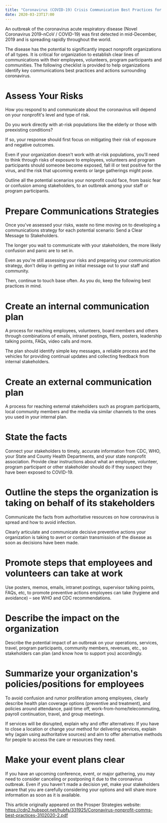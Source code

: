 ```yaml
---
title: "Coronavirus (COVID-19) Crisis Communication Best Practices for Nonprofits"
date: 2020-03-23T17:00
---
```


An outbreak of the coronavirus acute respiratory disease (Novel Coronavirus 2019-nCoV / COVID-19) was first detected in mid-December, 2019 and is spreading rapidly throughout the world.

The disease has the potential to significantly impact nonprofit organizations of all types. It is critical for organization to establish clear lines of communications with their employees, volunteers, program participants and communities. The following checklist is provided to help organizations identify key communications best practices and actions surrounding coronavirus.

# Assess Your Risks

How you respond to and communicate about the coronavirus will depend on your nonprofit's level and type of risk. 

Do you work directly with at-risk populations like the elderly or those with preexisting conditions? 

If so, your response should first focus on mitigating their risk of exposure and negative outcomes. 

Even if your organization doesn't work with at-risk populations, you'll need to think through risks of exposure to employees, volunteers and program participants should someone become exposed, fall ill or test positive for the virus, and the risk that upcoming events or large gatherings might pose. 

Outline all the potential scenarios your nonprofit could face, from basic fear or confusion among stakeholders, to an outbreak among your staff or program  participants.

# Prepare Communications Strategies

Once you've assessed your risks, waste no time moving on to developing a communications strategy for each potential scenario: Send a Clear Message to Stakeholders. 

The longer you wait to communicate with your stakeholders, the more likely confusion and panic are to set in. 

Even as you're still assessing your risks and preparing your communication strategy, don't delay in getting an initial message out to your staff and community. 

Then, continue to touch base often. As you do, keep the following best practices in mind.

# Create an internal communication plan

A process for reaching employees, volunteers, board members and others through combinations of emails, intranet postings, fliers, posters, leadership talking points, FAQs, video calls and more. 

The plan should identify simple key messages, a reliable process and the vehicles for providing continual updates and collecting feedback from internal stakeholders.

# Create an external communication plan

A process for reaching external stakeholders such as program participants, local community members and the media via similar channels to the ones you used in your internal plan.

# State the facts

Connect your stakeholders to timely, accurate information from CDC, WHO, your State and County Health Departments, and your state nonprofit association. Provide clear instructions about what an employee, volunteer, program participant or other stakeholder should do if they suspect they have been exposed to COVID-19.

# Outline the steps the organization is taking on behalf of its stakeholders

Communicate the facts from authoritative resources on how coronavirus is spread and how to avoid infection. 

Clearly articulate and communicate decisive preventive actions your organization is taking to avert or contain transmission of the disease as soon as decisions have been made.

# Promote steps that employees and volunteers can take at work

Use posters, memos, emails, intranet postings, supervisor talking points, FAQs, etc, to promote preventive actions employees can take (hygiene and avoidance) – see WHO and CDC recommendations.

# Describe the impact on the organization

Describe the potential impact of an outbreak on your operations, services, travel, program participants, community members,
revenues, etc., so stakeholders can plan (and know how to support you) accordingly.

# Summarize your organization's policies/positions for employees

To avoid confusion and rumor proliferation among employees, clearly describe health plan coverage options (preventive and treatment), and policies around attendance, paid time off, work-from-home/telecommuting, payroll continuation, travel, and group meetings.

If services will be disrupted, explain why and offer alternatives: If you have to close a location or change your method for delivering services, explain why (again using authoritative sources) and aim to offer alternative methods for people to access the care or resources they need.

# Make your event plans clear

If you have an upcoming conference, event, or major gathering, you may need to consider canceling or postponing it due to the coronavirus outbreak. Even if you haven't made a decision yet, make your stakeholders aware that you are carefully considering your options and will share  more information as soon as it is available.

This article originally appeared on the Prosper Strategies website: https://cdn2.hubspot.net/hubfs/331925/Coronavirus-nonprofit-comms-best-practices-3102020-2.pdf
